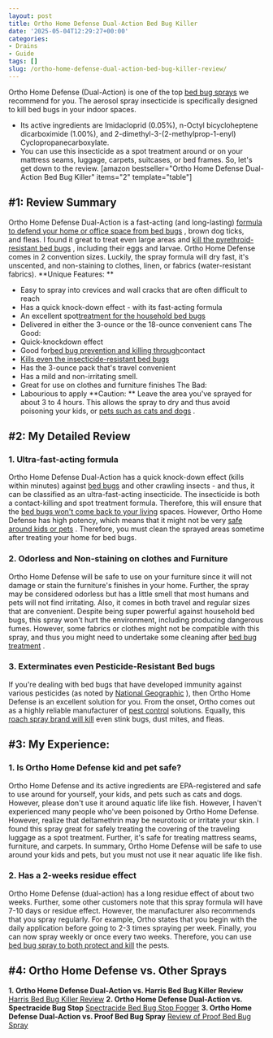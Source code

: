 ```yaml
---
layout: post
title: Ortho Home Defense Dual-Action Bed Bug Killer
date: '2025-05-04T12:29:27+00:00'
categories:
- Drains
- Guide
tags: []
slug: /ortho-home-defense-dual-action-bed-bug-killer-review/
---
```


Ortho Home Defense (Dual-Action) is one of the top
[bed bug sprays](https://pestpolicy.com/best-bed-bug-spray/)
we recommend for you. The aerosol spray insecticide is specifically designed to kill bed bugs in your indoor spaces.
- Its active ingredients are Imidacloprid (0.05%), n-Octyl bicycloheptene dicarboximide (1.00%), and 2-dimethyl-3-(2-methylprop-1-enyl) Cyclopropanecarboxylate.
- You can use this insecticide as a spot treatment around or on your mattress seams, luggage, carpets, suitcases, or bed frames. So, let's get down to the review.
[amazon bestseller="Ortho Home Defense Dual-Action Bed Bug Killer" items="2" template="table"]
## #1: Review Summary
Ortho Home Defense Dual-Action is a fast-acting (and long-lasting)
[formula to defend your home or office space from bed bugs](https://pestpolicy.com/does-vinegar-kill-bed-bugs/)
, brown dog ticks, and fleas.
I found it great to treat even large areas and
[kill the pyrethroid-resistant bed bugs](https://pestpolicy.com/does-lavender-kill-bed-bugs/)
, including their eggs and larvae. Ortho Home Defense comes in 2 convention sizes.
Luckily, the spray formula will dry fast, it's unscented, and non-staining to clothes, linen, or fabrics (water-resistant fabrics).
**Unique Features: **
- Easy to spray into crevices and wall cracks that are often difficult to reach
- Has a quick knock-down effect - with its fast-acting formula
- An excellent spot[treatment for the household bed bugs](https://pestpolicy.com/does-baby-powder-kill-bed-bugs/)
- Delivered in either the 3-ounce or the 18-ounce convenient cans
The Good:
- Quick-knockdown effect
- Good for[bed bug prevention and killing through](https://pestpolicy.com/does-ammonia-kill-bed-bugs/)contact
- [Kills even the insecticide-resistant bed bugs](https://pestpolicy.com/does-lysol-kill-bed-bugs/)
- Has the 3-ounce pack that's travel convenient
- Has a mild and non-irritating smell.
- Great for use on clothes and furniture finishes
The Bad:
- Labourious to apply
**Caution: **
Leave the area you've sprayed for about 3 to 4 hours. This allows the spray to dry and thus avoid poisoning your kids, or
[pets such as cats and dogs](https://pestpolicy.com/what-is-blep-in-pets-cats-and-dogs/)
.
## #2: My Detailed Review
### 1. Ultra-fast-acting formula
Ortho Home Defense Dual-Action has a quick knock-down effect (kills within minutes) against
[bed bugs](https://pestpolicy.com/what-does-bed-bug-poop-look-like/)
and other crawling insects - and thus, it can be classified as an ultra-fast-acting insecticide.
The insecticide is both a contact-killing and spot treatment formula. Therefore, this will ensure that the
[bed bugs won't come back to your living](https://pestpolicy.com/can-bed-bugs-live-outside/)
spaces.
However, Ortho Home Defense has high potency, which means that it might not be very
[safe around kids or pets](https://pestpolicy.com/pet-safe-roach-killer/)
. Therefore, you must clean the sprayed areas sometime after treating your home for bed bugs.
### 2. Odorless and Non-staining on clothes and Furniture
Ortho Home Defense will be safe to use on your furniture since it will not damage or stain the furniture's finishes in your home.
Further, the spray may be considered odorless but has a little smell that most humans and pets will not find irritating. Also, it comes in both travel and regular sizes that are convenient.
Despite being super powerful against household bed bugs, this spray won't hurt the environment, including producing dangerous fumes.
However, some fabrics or clothes might not be compatible with this spray, and thus you might need to undertake some cleaning after
[bed bug treatment](https://pestpolicy.com/scabies-vs-bed-bugs/)
.
### 3. Exterminates even Pesticide-Resistant Bed bugs
If you're dealing with bed bugs that have developed immunity against various pesticides (as noted by
[National Geographic](https://news.nationalgeographic.com/news/2013/13/130314-bedbug-insecticide-resistance-pest-science/)
), then Ortho Home Defense is an excellent solution for you.
From the onset, Ortho comes out as a highly reliable manufacturer of
[pest control](https://pestpolicy.com/flying-ants-vs-termites/)
solutions. Equally, this
[roach spray brand will kill](https://pestpolicy.com/combat-max-12-month-roach-killing-bait-review/)
even stink bugs, dust mites, and fleas.
## #3: My Experience:
### 1. Is Ortho Home Defense kid and pet safe?
Ortho Home Defense and its active ingredients are EPA-registered and safe to use around for yourself, your kids, and pets such as cats and dogs. However, please don't use it around aquatic life like fish.
However, I haven't experienced many people who've been poisoned by
Ortho Home Defense. However, realize that deltamethrin may be neurotoxic or irritate your skin.
I found this spray great for safely treating the covering of the traveling luggage as a spot treatment. Further, it's safe for treating mattress seams, furniture, and carpets.
In summary,
Ortho Home Defense will be safe to use around your kids and pets, but you must not use it near aquatic life like fish.
### 2. Has a 2-weeks residue effect
Ortho Home Defense (dual-action) has a long residue effect of about two weeks. Further, some other customers note that this spray formula will have 7-10 days or residue effect.
However, the manufacturer also recommends that you spray regularly. For example,
Ortho states that you begin with the daily application before going to 2-3 times spraying per week.
Finally, you can now spray weekly or once every two weeks. Therefore, you can use
[bed bug spray to both protect and kill](https://pestpolicy.com/does-dryer-kill-bed-bugs/)
the pests.
## #4: Ortho Home Defense vs. Other Sprays
**1. Ortho Home Defense Dual-Action vs. Harris Bed Bug Killer Review**
[Harris Bed Bug Killer Review](https://pestpolicy.com/harris-bed-bug-killer-review/)
**2. Ortho Home Defense Dual-Action vs. Spectracide Bug Stop**
[Spectracide Bed Bug Stop Fogger](https://pestpolicy.com/spectracide-bug-stop-fogger-review-for-bed-bugs/)
**3. Ortho Home Defense Dual-Action vs. Proof Bed Bug Spray**
[Review of Proof Bed Bug Spray](https://pestpolicy.com/proof-bed-bug-spray-review/)
